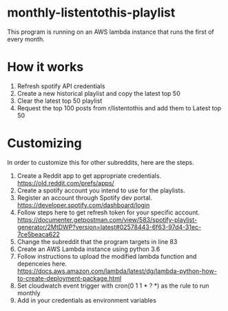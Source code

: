 # monthly-listentothis-playlist
This program is running on an AWS lambda instance that runs the first of every month. 

# How it works
1. Refresh spotify API credentials
2. Create a new historical playlist and copy the latest top 50
3. Clear the latest top 50 playlist
4. Request the top 100 posts from r/listentothis and add them to Latest top 50

# Customizing
In order to customize this for other subreddits, here are the steps.

1. Create a Reddit app to get appropriate credentials. https://old.reddit.com/prefs/apps/
2. Create a spotify account you intend to use for the playlists.
3. Register an account through Spotify dev portal. https://developer.spotify.com/dashboard/login
4. Follow steps here to get refresh token for your specific account. https://documenter.getpostman.com/view/583/spotify-playlist-generator/2MtDWP?version=latest#02578443-6f63-97d4-31ec-7ce5beaca622
5. Change the subreddit that the program targets in line 83
6. Create an AWS Lambda instance using python 3.6
7. Follow instructions to upload the modified lambda function and depenceies here. https://docs.aws.amazon.com/lambda/latest/dg/lambda-python-how-to-create-deployment-package.html
8. Set cloudwatch event trigger with cron(0 1 1 * ? *) as the rule to run monthly
9. Add in your credentials as environment variables
